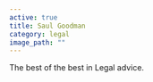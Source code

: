 ```yaml
---
active: true
title: Saul Goodman
category: legal
image_path: ""
---
```


The best of the best in Legal advice.
